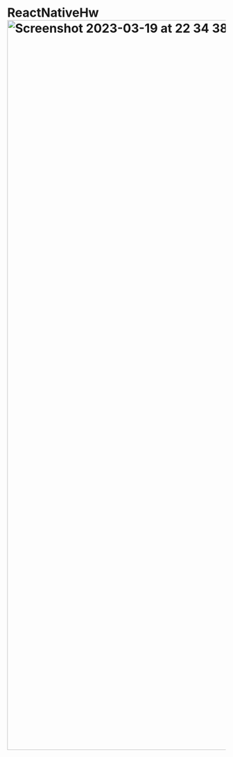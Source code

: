 # ReactNativeHw<img width="1680" alt="Screenshot 2023-03-19 at 22 34 38" src="https://user-images.githubusercontent.com/109392523/226207541-3796aaa3-ae0a-4523-b66f-b8889c28cf85.png">
